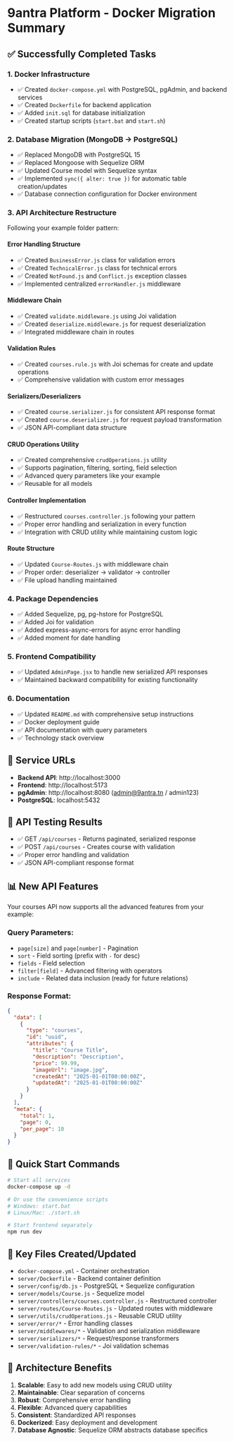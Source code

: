 # 9antra Platform - Docker Migration Summary

## ✅ Successfully Completed Tasks

### 1. **Docker Infrastructure**
- ✅ Created `docker-compose.yml` with PostgreSQL, pgAdmin, and backend services
- ✅ Created `Dockerfile` for backend application
- ✅ Added `init.sql` for database initialization
- ✅ Created startup scripts (`start.bat` and `start.sh`)

### 2. **Database Migration (MongoDB → PostgreSQL)**
- ✅ Replaced MongoDB with PostgreSQL 15
- ✅ Replaced Mongoose with Sequelize ORM
- ✅ Updated Course model with Sequelize syntax
- ✅ Implemented `sync({ alter: true })` for automatic table creation/updates
- ✅ Database connection configuration for Docker environment

### 3. **API Architecture Restructure**
Following your example folder pattern:

#### **Error Handling Structure**
- ✅ Created `BusinessError.js` class for validation errors
- ✅ Created `TechnicalError.js` class for technical errors
- ✅ Created `NotFound.js` and `Conflict.js` exception classes
- ✅ Implemented centralized `errorHandler.js` middleware

#### **Middleware Chain**
- ✅ Created `validate.middleware.js` using Joi validation
- ✅ Created `deserialize.middleware.js` for request deserialization
- ✅ Integrated middleware chain in routes

#### **Validation Rules**
- ✅ Created `courses.rule.js` with Joi schemas for create and update operations
- ✅ Comprehensive validation with custom error messages

#### **Serializers/Deserializers**
- ✅ Created `course.serializer.js` for consistent API response format
- ✅ Created `course.deserializer.js` for request payload transformation
- ✅ JSON API-compliant data structure

#### **CRUD Operations Utility**
- ✅ Created comprehensive `crudOperations.js` utility
- ✅ Supports pagination, filtering, sorting, field selection
- ✅ Advanced query parameters like your example
- ✅ Reusable for all models

#### **Controller Implementation**
- ✅ Restructured `courses.controller.js` following your pattern
- ✅ Proper error handling and serialization in every function
- ✅ Integration with CRUD utility while maintaining custom logic

#### **Route Structure**
- ✅ Updated `Course-Routes.js` with middleware chain
- ✅ Proper order: deserializer → validator → controller
- ✅ File upload handling maintained

### 4. **Package Dependencies**
- ✅ Added Sequelize, pg, pg-hstore for PostgreSQL
- ✅ Added Joi for validation
- ✅ Added express-async-errors for async error handling
- ✅ Added moment for date handling

### 5. **Frontend Compatibility**
- ✅ Updated `AdminPage.jsx` to handle new serialized API responses
- ✅ Maintained backward compatibility for existing functionality

### 6. **Documentation**
- ✅ Updated `README.md` with comprehensive setup instructions
- ✅ Docker deployment guide
- ✅ API documentation with query parameters
- ✅ Technology stack overview

## 🔗 **Service URLs**
- **Backend API**: http://localhost:3000
- **Frontend**: http://localhost:5173
- **pgAdmin**: http://localhost:8080 (admin@9antra.tn / admin123)
- **PostgreSQL**: localhost:5432

## 🧪 **API Testing Results**
- ✅ GET `/api/courses` - Returns paginated, serialized response
- ✅ POST `/api/courses` - Creates course with validation
- ✅ Proper error handling and validation
- ✅ JSON API-compliant response format

## 📊 **New API Features**
Your courses API now supports all the advanced features from your example:

### Query Parameters:
- `page[size]` and `page[number]` - Pagination
- `sort` - Field sorting (prefix with `-` for desc)
- `fields` - Field selection
- `filter[field]` - Advanced filtering with operators
- `include` - Related data inclusion (ready for future relations)

### Response Format:
```json
{
  "data": [
    {
      "type": "courses",
      "id": "uuid",
      "attributes": {
        "title": "Course Title",
        "description": "Description",
        "price": 99.99,
        "imageUrl": "image.jpg",
        "createdAt": "2025-01-01T00:00:00Z",
        "updatedAt": "2025-01-01T00:00:00Z"
      }
    }
  ],
  "meta": {
    "total": 1,
    "page": 0,
    "per_page": 10
  }
}
```

## 🚀 **Quick Start Commands**
```bash
# Start all services
docker-compose up -d

# Or use the convenience scripts
# Windows: start.bat
# Linux/Mac: ./start.sh

# Start frontend separately
npm run dev
```

## 📁 **Key Files Created/Updated**
- `docker-compose.yml` - Container orchestration
- `server/Dockerfile` - Backend container definition
- `server/config/db.js` - PostgreSQL + Sequelize configuration
- `server/models/Course.js` - Sequelize model
- `server/controllers/courses.controller.js` - Restructured controller
- `server/routes/Course-Routes.js` - Updated routes with middleware
- `server/utils/crudOperations.js` - Reusable CRUD utility
- `server/error/*` - Error handling classes
- `server/middlewares/*` - Validation and serialization middleware
- `server/serializers/*` - Request/response transformers
- `server/validation-rules/*` - Joi validation schemas

## 🎯 **Architecture Benefits**
1. **Scalable**: Easy to add new models using CRUD utility
2. **Maintainable**: Clear separation of concerns
3. **Robust**: Comprehensive error handling
4. **Flexible**: Advanced query capabilities
5. **Consistent**: Standardized API responses
6. **Dockerized**: Easy deployment and development
7. **Database Agnostic**: Sequelize ORM abstracts database specifics
